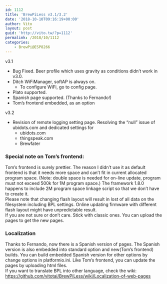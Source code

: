 ```yaml
---
id: 1112
title: 'BrewPiLess v3.1/3.2'
date: '2018-10-10T09:16:19+00:00'
author: Vito
layout: post
guid: 'http://vito.tw/?p=1112'
permalink: /2018/10/1112
categories:
    - BrewPi@ESP8266
---
```


v3.1

- Bug Fixed. Beer profile which uses gravity as conditions didn’t work in v3.0.
- Ditch WiFiManager, softAP is always on. 
    - To configure WiFi, go to config page.
- Plato supported.
- Spanish page supported. (Thanks to Fernando!)
- Tom’s frontend embedded, as an option

v3.2

- Revision of remote logging setting page. Resolving the “null” issue of ubidots.com and dedicated settings for 
    - ubidots.com
    - thingspeak.com
    - Brewfater

### Special note on Tom’s frontend:

Tom’s frontend is surely prettier. The reason I didn’t use it as default frontend is that it needs more space and can’t fit in current allocated program space. (Note: double space is needed for on-line update, program must not exceed 500k for 1M program space.) The framework 1.8.0 happens to include 2M program space linkage script so that we don’t have to create it.  
Please note that changing flash layout will result in lost of all data on the filesystem including BPL settings. Online updating firmware with different flash layout might have unpredictable result.  
If you are not sure or don’t care. Stick with classic ones. You can upload the pages to get the new pages.

### Localization

Thanks to Fernando, now there is a Spanish version of pages. The Spanish version is also embedded into standard option and new(Tom’s frontend) builds. You can build embedded Spanish version for other options by change options in platformio.ini. Like Tom’s frontend, you can update the pages by uploading html files.  
If you want to translate BPL into other language, check the wiki:  
https://github.com/vitotai/BrewPiLess/wiki/Localization-of-web-pages